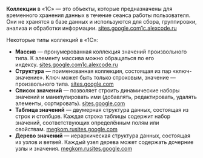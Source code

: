 **Коллекции** в «1С» — это объекты, которые предназначены для временного хранения данных в течение сеанса работы пользователя. Они не хранятся в базе данных и используются для сбора, группировки, анализа и обработки информации. [sites.google.com](https://sites.google.com/site/1sspravocniktipovyhzadac/02-%D1%83%D0%BD%D0%B8%D0%B2%D0%B5%D1%80%D1%81%D0%B0%D0%BB%D1%8C%D0%BD%D1%8B%D0%B5-%D0%BA%D0%BE%D0%BB%D0%BB%D0%B5%D0%BA%D1%86%D0%B8%D0%B8)[1c.alexcode.ru](https://1c.alexcode.ru/primery-raboty-s-kollekciyami-v-1s-kakie-byvayut-zachem-nuzhny/)

Некоторые типы коллекций в «1С»:

- **Массив** — пронумерованная коллекция значений произвольного типа. К элементу массива можно обращаться по его индексу. [sites.google.com](https://sites.google.com/site/1sspravocniktipovyhzadac/02-%D1%83%D0%BD%D0%B8%D0%B2%D0%B5%D1%80%D1%81%D0%B0%D0%BB%D1%8C%D0%BD%D1%8B%D0%B5-%D0%BA%D0%BE%D0%BB%D0%BB%D0%B5%D0%BA%D1%86%D0%B8%D0%B8)[1c.alexcode.ru](https://1c.alexcode.ru/primery-raboty-s-kollekciyami-v-1s-kakie-byvayut-zachem-nuzhny/)
- **Структура** — поименованная коллекция, состоящая из пар «ключ-значение». Ключ может быть только строковым, значение — произвольного типа. [sites.google.com](https://sites.google.com/site/1sspravocniktipovyhzadac/02-%D1%83%D0%BD%D0%B8%D0%B2%D0%B5%D1%80%D1%81%D0%B0%D0%BB%D1%8C%D0%BD%D1%8B%D0%B5-%D0%BA%D0%BE%D0%BB%D0%BB%D0%B5%D0%BA%D1%86%D0%B8%D0%B8)
- **Список значений** — позволяет строить динамические наборы значений и манипулировать ими (добавлять, редактировать, удалять элементы, сортировать). [sites.google.com](https://sites.google.com/site/1sspravocniktipovyhzadac/02-%D1%83%D0%BD%D0%B8%D0%B2%D0%B5%D1%80%D1%81%D0%B0%D0%BB%D1%8C%D0%BD%D1%8B%D0%B5-%D0%BA%D0%BE%D0%BB%D0%BB%D0%B5%D0%BA%D1%86%D0%B8%D0%B8)
- **Таблица значений** — двумерная структура данных, состоящая из строк и столбцов. Каждая строка таблицы содержит набор значений, соответствующих определённым полям или свойствам. [megkom.ru](https://megkom.ru/company/articles/530/)[sites.google.com](https://sites.google.com/site/1sspravocniktipovyhzadac/02-%D1%83%D0%BD%D0%B8%D0%B2%D0%B5%D1%80%D1%81%D0%B0%D0%BB%D1%8C%D0%BD%D1%8B%D0%B5-%D0%BA%D0%BE%D0%BB%D0%BB%D0%B5%D0%BA%D1%86%D0%B8%D0%B8)
- **Дерево значений** — иерархическая структура данных, состоящая из узлов и ветвей. Каждый узел дерева может содержать дочерние узлы и значения. [megkom.ru](https://megkom.ru/company/articles/530/)[sites.google.com](https://sites.google.com/site/1sspravocniktipovyhzadac/02-%D1%83%D0%BD%D0%B8%D0%B2%D0%B5%D1%80%D1%81%D0%B0%D0%BB%D1%8C%D0%BD%D1%8B%D0%B5-%D0%BA%D0%BE%D0%BB%D0%BB%D0%B5%D0%BA%D1%86%D0%B8%D0%B8)